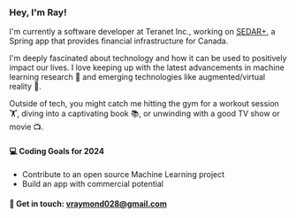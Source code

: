 ### Hey, I'm Ray!
I'm currently a software developer at Teranet Inc., working on [SEDAR+](https://www.sedarplus.ca/landingpage/), a Spring app that provides financial infrastructure for Canada.

I'm deeply fascinated about technology and how it can be used to positively impact our lives. I love keeping up with the latest advancements in machine learning research 🤖 and emerging technologies like augmented/virtual reality 🤿.

Outside of tech, you might catch me hitting the gym for a workout session 🏋️, diving into a captivating book 📚, or unwinding with a good TV show or movie 📺.

#### 💻 Coding Goals for 2024
- Contribute to an open source Machine Learning project
- Build an app with commercial potential

#### 📧 Get in touch: vraymond028@gmail.com
